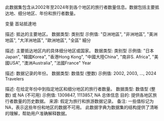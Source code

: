 此数据集包含从2002年至2024年到各个地区的旅行者数量信息。数据包括主要抵达地、细分地区、年份和旅行者数量。

变量
首站抵達地

描述: 抵达的主要地区。
数据类型: 类别型
示例值: "亞洲地區", "非洲地區", "美洲地區", "大洋洲地區", "歐洲地區", "全區"
細分

描述: 主要抵达地区内的具体细分地区或国家。
数据类型: 类别型
示例值: "日本Japan", "韓國Korea", "香港Hong Kong", "中國大陸China", "南非S. Africa", "美國USA", "澳洲Australia", "法國France"
Year

描述: 数据记录的年份。
数据类型: 数值型 (整数)
示例值: 2002, 2003, ..., 2024
Travelers

描述: 在给定年份中到指定地区和细分地区的旅行者数量。
数据类型: 数值型 (整数) 或 NA (不可用)
示例值: 1309847, 1113857, NA
总体信息
目的: 提供各地区旅行者数量的历史数据。
来源: 假定为旅行和旅游数据记录。
备注: 一些值标记为NA，表示这些年份和地区的数据不可用。
此数据字典为数据集的结构提供了清晰的理解，帮助用户准确解释数据。